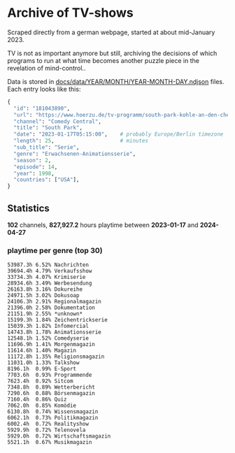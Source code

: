 # Archive of TV-shows

Scraped directly from a german webpage, started at about mid-January 2023.

TV is not as important anymore but still, archiving the decisions of which programs to run at what time
becomes another puzzle piece in the revelation of mind-control.. 

Data is stored in [docs/data/YEAR/MONTH/YEAR-MONTH-DAY.ndjson](docs/data/) files. 
Each entry looks like this:

```python
{
  "id": "181043890", 
  "url": "https://www.hoerzu.de/tv-programm/south-park-kohle-an-den-chefkoch/bid_181043890/", 
  "channel": "Comedy Central", 
  "title": "South Park", 
  "date": "2023-01-17T05:15:00",    # probably Europe/Berlin timezone 
  "length": 25,                     # minutes 
  "sub_title": "Serie", 
  "genre": "Erwachsenen-Animationsserie", 
  "season": 2, 
  "episode": 14, 
  "year": 1998, 
  "countries": ["USA"],
}
```

## Statistics

**102** channels, **827,927.2** hours playtime between **2023-01-17** and **2024-04-27**


### playtime per genre (top 30)

    53987.3h 6.52% Nachrichten
    39694.4h 4.79% Verkaufsshow
    33734.3h 4.07% Krimiserie
    28934.6h 3.49% Werbesendung
    26163.8h 3.16% Dokureihe
    24971.5h 3.02% Dokusoap
    24106.3h 2.91% Regionalmagazin
    21396.0h 2.58% Dokumentation
    21151.9h 2.55% *unknown*
    15199.3h 1.84% Zeichentrickserie
    15039.3h 1.82% Infomercial
    14743.8h 1.78% Animationsserie
    12548.1h 1.52% Comedyserie
    11696.9h 1.41% Morgenmagazin
    11614.6h 1.40% Magazin
    11172.8h 1.35% Religionsmagazin
    11031.0h 1.33% Talkshow
    8196.1h  0.99% E-Sport
    7703.6h  0.93% Programmende
    7623.4h  0.92% Sitcom
    7348.8h  0.89% Wetterbericht
    7290.6h  0.88% Börsenmagazin
    7160.4h  0.86% Quiz
    7062.0h  0.85% Komödie
    6130.8h  0.74% Wissensmagazin
    6062.1h  0.73% Politikmagazin
    6002.4h  0.72% Realityshow
    5929.9h  0.72% Telenovela
    5929.0h  0.72% Wirtschaftsmagazin
    5521.1h  0.67% Musikmagazin

